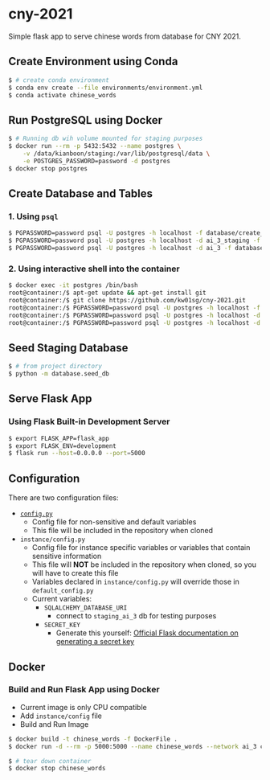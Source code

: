 # cny-2021

Simple flask app to serve chinese words from database for CNY 2021.

## Create Environment using Conda

```bash
$ # create conda environment
$ conda env create --file environments/environment.yml
$ conda activate chinese_words
```

## Run PostgreSQL using Docker

```bash
$ # Running db wih volume mounted for staging purposes
$ docker run --rm -p 5432:5432 --name postgres \
    -v /data/kianboon/staging:/var/lib/postgresql/data \
    -e POSTGRES_PASSWORD=password -d postgres
$ docker stop postgres
```

## Create Database and Tables

### 1. Using `psql`

```bash
$ PGPASSWORD=password psql -U postgres -h localhost -f database/create_db.sql
$ PGPASSWORD=password psql -U postgres -h localhost -d ai_3_staging -f database/create_table.sql
$ PGPASSWORD=password psql -U postgres -h localhost -d ai_3 -f database/create_table.sql
```

### 2. Using interactive shell into the container

```bash
$ docker exec -it postgres /bin/bash
root@container:/$ apt-get update && apt-get install git
root@container:/$ git clone https://github.com/kw01sg/cny-2021.git
root@container:/$ PGPASSWORD=password psql -U postgres -h localhost -f cny-2021/database/create_db.sql
root@container:/$ PGPASSWORD=password psql -U postgres -h localhost -d ai_3_staging -f cny-2021/database/create_table.sql
root@container:/$ PGPASSWORD=password psql -U postgres -h localhost -d ai_3 -f cny-2021/database/create_table.sql
```

## Seed Staging Database

```bash
$ # from project directory
$ python -m database.seed_db
```

## Serve Flask App

### Using Flask Built-in Development Server

```bash
$ export FLASK_APP=flask_app
$ export FLASK_ENV=development
$ flask run --host=0.0.0.0 --port=5000
```

## Configuration

There are two configuration files:

* [`config.py`](./config.py)
  * Config file for non-sensitive and default variables
  * This file will be included in the repository when cloned
* `instance/config.py`
  * Config file for instance specific variables or variables that contain sensitive information
  * This file will __NOT__ be included in the repository when cloned, so you will have to create this file
  * Variables declared in `instance/config.py` will override those in `default_config.py`
  * Current variables:
    * `SQLALCHEMY_DATABASE_URI`
        * connect to `staging_ai_3` db for testing purposes
    * `SECRET_KEY`
        * Generate this yourself: [Official Flask documentation on generating a secret key](https://flask.palletsprojects.com/en/1.1.x/config/#SECRET_KEY)

## Docker

### Build and Run Flask App using Docker

* Current image is only CPU compatible
* Add `instance/config` file
* Build and Run Image

```bash
$ docker build -t chinese_words -f DockerFile .
$ docker run -d --rm -p 5000:5000 --name chinese_words --network ai_3 chinese_words

$ # tear down container
$ docker stop chinese_words
```
